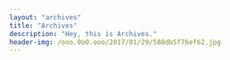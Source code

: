 ```yaml
---
layout: "archives"
title: "Archives"
description: "Hey, this is Archives."
header-img: /ooo.0o0.ooo/2017/01/29/588db5f76ef62.jpg
---
```

<!--
"img/archive-bg.jpg"
-->